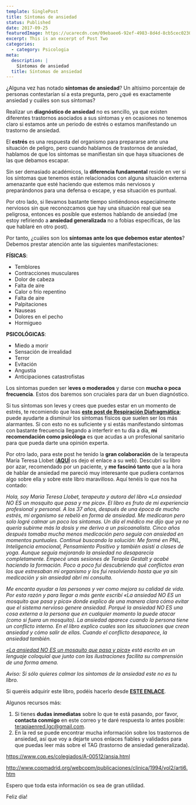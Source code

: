 ```yaml
---
template: SinglePost
title: Síntomas de ansiedad
status: Published
date: 2017-09-25
featuredImage: https://ucarecdn.com/09ebaee6-92ef-4983-8d4d-8cb5cec0230d/
excerpt: This is an excerpt of Post Two
categories:
  - category: Psicologia
meta:
  description: |
    Síntomas de ansiedad
  title: Síntomas de ansiedad
---
```

¿Alguna vez has notado **síntomas de ansiedad**? Un altísimo porcentaje de personas contestarían sí a esta pregunta, pero ¿qué es exactamente ansiedad y cuáles son sus síntomas?

Realizar un **diagnóstico de ansiedad** no es sencillo, ya que existen diferentes trastornos asociados a sus síntomas y en ocasiones no tenemos claro si estamos ante un periodo de estrés o estamos manifestando un trastorno de ansiedad.

El **estrés** es una respuesta del organismo para prepararse ante una situación de peligro, pero cuando hablamos de trastornos de ansiedad, hablamos de que los síntomas se manifiestan sin que haya situaciones de las que debamos escapar.

Sin ser demasiado académicos, la **diferencia fundamental** reside en ver si los síntomas que tenemos están relacionados con alguna situación externa amenazante que esté haciendo que estemos más nerviosos y preparándonos para una defensa o escape, y esa situación es puntual.

Por otro lado, si llevamos bastante tiempo sintiéndonos especialmente nerviosos sin que reconozcamos que hay una situación real que sea peligrosa, entonces es posible que estemos hablando de ansiedad (me estoy refiriendo a **ansiedad generalizada** no a fobias específicas, de las que hablaré en otro post).

Por tanto, ¿cuáles son los **síntomas ante los que debemos estar atentos**? Debemos prestar atención ante las siguientes manifestaciones:

**FÍSICAS**:

* Temblores
* Contracciones musculares
* Dolor de cabeza
* Falta de aire
* Calor o frío repentino
* Falta de aire
* Palpitaciones
* Nauseas
* Dolores en el pecho
* Hormigueo

**PSICOLÓGICAS**:

* Miedo a morir
* Sensación de irrealidad
* Terror
* Evitación
* Angustia
* Anticipaciones catastrofistas

Los síntomas pueden ser l**eves o moderados** y darse con **mucha o poca frecuencia**. Estos dos baremos son cruciales para dar un buen diagnóstico.

Si tus síntomas son leves y crees que puedes estar en un momento de estrés, te recomiendo que leas **[este post de Respiración Diafragmática](https://terapiaenred.es/2017/07/12/respiracion-diafragmatica/)**; puede ayudarte a disminuir los síntomas físicos que suelen ser los más alarmantes. Si con esto no es suficiente y si estás manifestando síntomas con bastante frecuencia llegando a interferir en tu día a día, **mi recomendación como psicóloga** es que acudas a un profesional sanitario para que pueda darte una opinión experta.

Por otro lado, para este post he tenido la **gran colaboración** de la terapeuta María Teresa Llobet (**[AQUÍ](http://www.mariateresallobet.com/)** os dejo el enlace a su web). Descubrí su libro por azar, recomendado por un paciente, y **me fascinó tanto** que a la hora de hablar de ansiedad me pareció muy interesante que pudiera contarnos algo sobre ella y sobre este libro maravilloso. Aquí tenéis lo que nos ha contado:

*Hola, soy Maria Teresa Llobet, terapeuta y autora del libro «La ansiedad NO ES un mosquito que pasa y me pica». El libro es fruto de mi experiencia profesional y personal. A los 37 años, después de una época de mucho estrés, mi organismo se rebeló en forma de ansiedad. Me medicaron pero solo logré calmar un poco los síntomas. Un día el médico me dijo que ya no quería subirme más la dosis y me derivo a un psicoanalista. Cinco años después tomaba mucha menos medicación pero seguía con ansiedad en momentos puntuales. Continué buscando la solución: Me formé en PNL, Inteligencia emocional, Pensamiento Positivo y también asistí a clases de yoga. Aunque seguía mejorando la ansiedad no desaparecía completamente. Empecé unas sesiones de Terapia Gestalt y acabé haciendo la formación. Poco a poco fui descubriendo qué conflictos eran los que estresaban mi organismo y los fui resolviendo hasta que ya sin medicación y sin ansiedad abrí mi consulta.*

*Me encanta ayudar a las personas y ver como mejora su calidad de vida. Por esta razón y para llegar a más gente escribí «La ansiedad NO ES un mosquito que pasa y pica» donde explico de una manera clara cómo evitar que el sistema nervioso genere ansiedad. Porqué la ansiedad NO ES una cosa externa a la persona que en cualquier momento la puede atacar (como si fuera un mosquito). La ansiedad aparece cuando la persona tiene un conflicto interno. En el libro explico cuales son las situaciones que crean ansiedad y cómo salir de ellas. Cuando el conflicto desaparece, la ansiedad también.*

*[«La ansiedad NO ES un mosquito que pasa y pica»](http://www.mariateresallobet.com/libro.html) está escrito en un lenguaje coloquial que junto con las ilustraciones facilita su comprensión de una forma amena.*

*Aviso: Si sólo quieres calmar los síntomas de la ansiedad este no es tu libro.*

Si queréis adquirir este libro, podéis hacerlo desde **[ESTE ENLACE](http://www.mariateresallobet.com/libro.html)**.

Algunos recursos más:

1. Si tienes **dudas inmediatas** sobre lo que te está pasando, por favor, **contacta conmigo** en este correo y te daré respuesta lo antes posible: [terapiaenred.lgc@gmail.com](mailto:terapiaenred.lgc@gmail.com).
2. En la red se puede encontrar mucha información sobre los trastornos de ansiedad, así que voy a dejarte unos enlaces fiables y validados para que puedas leer más sobre el TAG (trastorno de ansiedad generalizada).

<https://www.cop.es/colegiados/A-00512/ansia.html>

<http://www.copmadrid.org/webcopm/publicaciones/clinica/1994/vol2/arti6.htm>

Espero que toda esta información os sea de gran utilidad.

Feliz día!